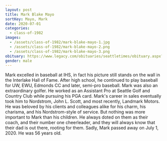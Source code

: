 ```yaml
---
layout: post
title: Mark Blake Mayo
sortKey: Mayo, Mark
date: 2020-07-01
categories:
  - class-of-1982
images:
  - /assets/class-of-1982/mark-blake-mayo-1.jpg
  - /assets/class-of-1982/mark-blake-mayo-2.png
  - /assets/class-of-1982/mark-blake-mayo-3.png
obituary: https://www.legacy.com/obituaries/seattletimes/obituary.aspx?n=mark-blake-mayo&pid=196482997
gender: male
---
```

Mark excelled in baseball at IHS, in fact his picture still stands on the wall in the Interlake Hall of Fame. After high school, he continued to play baseball for UW, EWU, Edmonds CC and later, semi-pro baseball. Mark was also an extraordinary golfer. He worked as an Assistant Pro at Seattle Golf and Country Club while pursuing his PGA card. Mark's career in sales eventually took him to Nordstrom, John L. Scott, and most recently, Landmark Motors. He was beloved by his clients and colleagues alike for his charm, his charisma, and his Nordstrom-style of service. But nothing was more important to Mark than his children. He always doted on them as their coach, and their number one cheerleader, and they will always know that their dad is out there, rooting for them. Sadly, Mark passed away on July 1, 2020. He was 56 years old.
